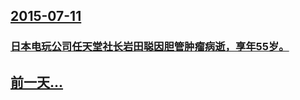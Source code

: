 ## [2015-07-11](/zh/news/2015/07/11/index.md)

### [日本电玩公司任天堂社长岩田聪因胆管肿瘤病逝，享年55岁。 ](/zh/news/2015/07/11/日本电玩公司任天堂社长岩田聪因胆管肿瘤病逝-享年55岁.md)
## [前一天...](/zh/news/2015/07/10/index.md)

